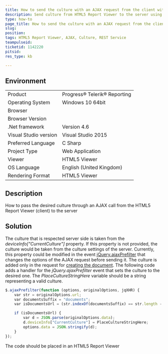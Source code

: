 ```yaml
---
title: How to send the culture with an AJAX request from the client with an HTML5 Report Viewer to the server?
description: Send culture from HTML5 Report Viewer to the server using AJAX call
type: how-to
page_title: How to send the culture with an AJAX request from the client with an HTML5 Report Viewer to the server?
slug:
position:
tags: HTML5 Report Viewer, AJAX, Culture, REST Service
teampulseid:
ticketid: 1142220
pitsid:
res_type: kb

---
```


## Environment
<table>
 <tr>
  <td>Product</td>
  <td>Progress® Telerik® Reporting </td>
 </tr>
 <tr>
  <td>Operating System</td>
  <td>Windows 10 64bit</td>
 </tr>
 <tr>
  <td>Browser</td>
  <td></td>
 </tr>
 <tr>
  <td>Browser Version</td>
  <td></td>
 </tr>
 <tr>
  <td>.Net framework</td>
  <td>Version 4.6</td>
 </tr>
 <tr>
  <td>Visual Studio version</td>
  <td>Visual Studio 2015</td>
 </tr>
 <tr>
  <td>Preferred Language</td>
  <td>C Sharp</td>
 </tr>
 <tr>
  <td>Project Type</td>
  <td>Web Application</td>
 </tr>
 <tr>
  <td>Viewer</td>
  <td>HTML5 Viewer</td>
 </tr>
 <tr>
  <td>OS Language</td>
  <td>English (United Kingdom)</td>
 </tr>
 <tr>
  <td>Rendering Format</td>
  <td>HTML5 Viewer</td>
 </tr>
</table>


## Description
How to pass the desired culture through an AJAX call from the HTML5 Report Viewer (client) to the server

## Solution
The culture that is respected server side is taken from the *deviceInfo["CurrentCulture"]* property. If this property is not provided, the culture would be taken from the culture settings of the server. Currently, this property could be modified in the event [jQuery.ajaxPrefilter](http://api.jquery.com/jquery.ajaxprefilter/) that changes the options of the AJAX request before sending it. The culture is added only in the request for [creating the document](https://docs.telerik.com/reporting/telerik-reporting-rest-documents-api-request-document). The following code adds a handler for the *jQuery.ajaxPrefilter* event that sets the culture to the desired one. The *PlaceCultureStringHere* variable should be a string representing a valid culture.

```javascript
$.ajaxPrefilter(function (options, originalOptions, jqXHR) {
    var str = originalOptions.url;
    var documentsSuffix = "documents";
    var isDocumentsUrl = (str.indexOf(documentsSuffix) == str.length - documentsSuffix.length);

    if (isDocumentsUrl) {
        var d = JSON.parse(originalOptions.data);
        d.deviceInfo["CurrentCulture"] = PlaceCultureStringHere;
        options.data = JSON.stringify(d);
    }
});
```

The code should be placed in an HTML5 Report Viewer <script> tag.

## Suggested Workarounds

## Notes

## See Also
